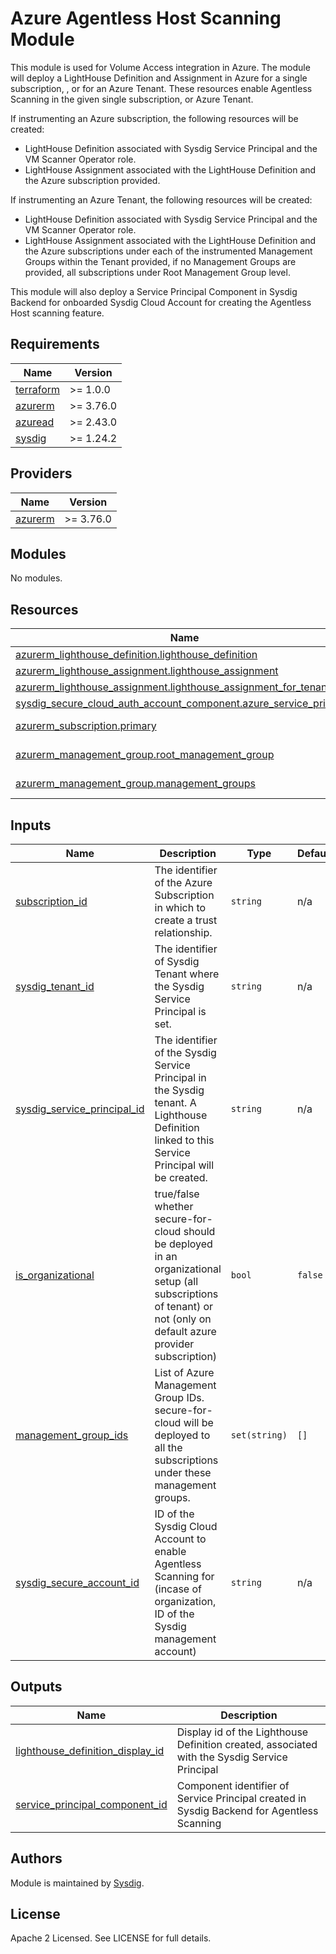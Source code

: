# Azure Agentless Host Scanning Module

This module is used for Volume Access integration in Azure. The module will deploy a
LightHouse Definition and Assignment in Azure for a single subscription, , or for an Azure Tenant.
These resources enable Agentless Scanning in the given single subscription, or Azure Tenant.

If instrumenting an Azure subscription, the following resources will be created:
- LightHouse Definition associated with Sysdig Service Principal and the VM Scanner Operator role.
- LightHouse Assignment associated with the LightHouse Definition and the Azure subscription provided.

If instrumenting an Azure Tenant, the following resources will be created:
- LightHouse Definition associated with Sysdig Service Principal and the VM Scanner Operator role.
- LightHouse Assignment associated with the LightHouse Definition and the Azure subscriptions under each of the
  instrumented Management Groups within the Tenant provided, if no Management Groups are provided, all subscriptions under Root Management Group level.

This module will also deploy a Service Principal Component in Sysdig Backend for onboarded Sysdig Cloud Account for creating the Agentless Host scanning feature.

<!-- BEGINNING OF PRE-COMMIT-TERRAFORM DOCS HOOK -->
## Requirements

| Name | Version   |
|------|-----------|
| <a name="requirement_terraform"></a> [terraform](#requirement\_terraform) | >= 1.0.0  |
| <a name="requirement_azurerm"></a> [azurerm](#requirement\_azurerm) | >= 3.76.0 |
| <a name="requirement_azuread"></a> [azuread](#requirement\_azuread) | >= 2.43.0 |
| <a name="requirement_sysdig"></a> [sysdig](#requirement\_sysdig) | >= 1.24.2 |

## Providers

| Name | Version |
|------|---------|
| <a name="provider_azurerm"></a> [azurerm](#provider\_azurerm) | >= 3.76.0 |

## Modules

No modules.

## Resources

| Name | Type |
|------|------|
| [azurerm_lighthouse_definition.lighthouse_definition](https://registry.terraform.io/providers/hashicorp/azurerm/latest/docs/resources/lighthouse_definition) | resource |
| [azurerm_lighthouse_assignment.lighthouse_assignment](https://registry.terraform.io/providers/hashicorp/azurerm/latest/docs/resources/lighthouse_assignment) | resource |
| [azurerm_lighthouse_assignment.lighthouse_assignment_for_tenant](https://registry.terraform.io/providers/hashicorp/azurerm/latest/docs/resources/lighthouse_assignment) | resource |
| [sysdig_secure_cloud_auth_account_component.azure_service_principal](https://registry.terraform.io/providers/sysdiglabs/sysdig/latest/docs/resources/secure_cloud_auth_account_component) | resource |
| [azurerm_subscription.primary](https://registry.terraform.io/providers/hashicorp/azurerm/latest/docs/data-sources/subscription) | data source |
| [azurerm_management_group.root_management_group](https://registry.terraform.io/providers/hashicorp/azurerm/latest/docs/data-sources/management_group) | data source |
| [azurerm_management_group.management_groups](https://registry.terraform.io/providers/hashicorp/azurerm/latest/docs/data-sources/management_group) | data source |

## Inputs

| Name                                                                                                                      | Description                                                                                                                                                          | Type          | Default | Required |
|---------------------------------------------------------------------------------------------------------------------------|----------------------------------------------------------------------------------------------------------------------------------------------------------------------|---------------|---------|:--------:|
| <a name="input_subscription_id"></a> [subscription\_id](#input\_subscription\_id)                                         | The identifier of the Azure Subscription in which to create a trust relationship.                                                                                    | `string`      | n/a     |   yes    |
| <a name="input_sysdig_tenant_id"></a> [sysdig\_tenant\_id](#input\_sysdig\_tenant\_id)                                    | The identifier of Sysdig Tenant where the Sysdig Service Principal is set.                                                                                           | `string`      | n/a     |   yes    |
| <a name="input_sysdig_service_principal_id"></a> [sysdig\_service\_principal\_id](#input\_sysdig\_service\_principal\_id) | The identifier of the Sysdig Service Principal in the Sysdig tenant. A Lighthouse Definition linked to this Service Principal will be created.                       | `string`      | n/a     |   yes    |
| <a name="input_is_organizational"></a> [is\_organizational](#input\_is\_organizational)                                   | true/false whether secure-for-cloud should be deployed in an organizational setup (all subscriptions of tenant) or not (only on default azure provider subscription) | `bool`        | `false` |    no    |
| <a name="input_management_group_ids"></a> [management\_group\_ids](#input\_management\_group\_ids)                        | List of Azure Management Group IDs. secure-for-cloud will be deployed to all the subscriptions under these management groups.                                        | `set(string)` | `[]`    |    no    |
| <a name="input_sysdig_secure_account_id"></a> [sysdig\_secure\_account\_id](#input\_sysdig\_secure\_account\_id) | ID of the Sysdig Cloud Account to enable Agentless Scanning for (incase of organization, ID of the Sysdig management account) | `string` | n/a | yes |

## Outputs

| Name                                                                                                                                | Description                                                                            |
|-------------------------------------------------------------------------------------------------------------------------------------|----------------------------------------------------------------------------------------|
| <a name="lighthouse_definition_display_id"></a> [lighthouse\_definition\_display\_id](#output\_lighthouse\_definition\_display\_id) | Display id of the Lighthouse Definition created, associated with the Sysdig Service Principal |
| <a name="output_service_principal_component_id"></a> [service\_principal\_component\_id](#output\_service\_principal\_component\_id) | Component identifier of Service Principal created in Sysdig Backend for Agentless Scanning |
<!-- END OF PRE-COMMIT-TERRAFORM DOCS HOOK -->

## Authors

Module is maintained by [Sysdig](https://sysdig.com).

## License

Apache 2 Licensed. See LICENSE for full details.
